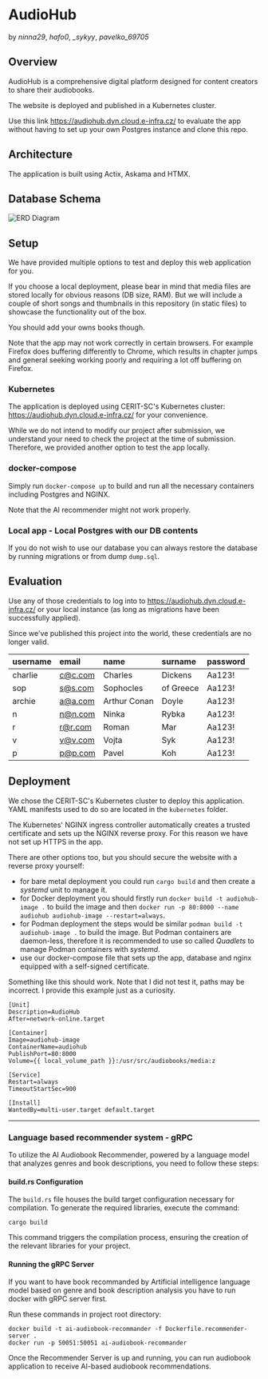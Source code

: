 # AudioHub

by *ninna29*, *hafo0*, *_sykyy*, *pavelko_69705*

## Overview

AudioHub is a comprehensive digital platform designed for content creators to share their audiobooks.  

The website is deployed and published in a Kubernetes cluster. 

Use this link https://audiohub.dyn.cloud.e-infra.cz/ to evaluate the app without having to set up your own Postgres instance and clone this repo.
## Architecture
The application is built using Actix, Askama and HTMX.

## Database Schema
![ERD Diagram](db.png)

## Setup
We have provided multiple options to test and deploy this web application for you. 

If you choose a local deployment, please bear in mind that media files are stored locally for obvious reasons (DB size, RAM). 
But we will include a couple of short songs and thumbnails in this repository (in static files) to showcase the functionality out of the box. 

You should add your owns books though.  

Note that the app may not work correctly in certain browsers.
For example Firefox does buffering differently to Chrome, which results in chapter jumps and general seeking
working poorly and requiring a lot off buffering on Firefox.

### Kubernetes
The application is deployed using CERIT-SC's Kubernetes cluster: https://audiohub.dyn.cloud.e-infra.cz/ for your convenience.

While we do not intend to modify our project after submission, we understand your need to check the project at the time of submission. Therefore, we provided another option to test the app locally.

### docker-compose
Simply run `docker-compose up` to build and run all the necessary containers including Postgres and NGINX. 

Note that the AI recommender might not work properly.

### Local app - Local Postgres with our DB contents
If you do not wish to use our database you can always restore the database by running migrations or from dump `dump.sql`.

## Evaluation
Use any of those credentials to log into to https://audiohub.dyn.cloud.e-infra.cz/ or your local instance (as long as migrations have been successfully applied).

Since we've published this project into the world, these credentials are no longer valid.

| username | email | name | surname | password |
| :--- | :--- | :--- | :--- | :--- |
| charlie | c@c.com | Charles | Dickens | Aa123! |
| sop | s@s.com | Sophocles | of Greece | Aa123! |
| archie | a@a.com | Arthur Conan | Doyle | Aa123! |
| n | n@n.com | Ninka | Rybka | Aa123! |
| r | r@r.com | Roman | Mar | Aa123! |
| v | v@v.com | Vojta | Syk | Aa123! |
| p | p@p.com | Pavel | Koh | Aa123! |

## Deployment
We chose the CERIT-SC's Kubernetes cluster to deploy this application. YAML manifests used to do so are located in the `kubernetes` folder.

The Kubernetes' NGINX ingress controller automatically creates a trusted certificate and sets up the NGINX reverse proxy. For this reason we have not set up HTTPS in the app. 

There are other options too, but you should secure the website with a reverse proxy yourself:
- for bare metal deployment you could run `cargo build` and then create a *systemd* unit to manage it.
- for Docker deployment you should firstly run `docker build -t audiohub-image .` to build the image and then `docker run -p 80:8000 --name audiohub audiohub-image --restart=always`.
- for Podman deployment the steps would be similar `podman build -t audiohub-image .` to build the image. But Podman containers are daemon-less, therefore it is recommended to use so called *Quadlets* to manage Podman containers with *systemd*.
- use our docker-compose file that sets up the app, database and nginx equipped with a self-signed certificate.

Something like this should work. Note that I did not test it, paths may be incorrect. I provide this example just as a curiosity.
```shell
[Unit]
Description=AudioHub
After=network-online.target

[Container]
Image=audiohub-image
ContainerName=audiohub
PublishPort=80:8000
Volume={{ local_volume_path }}:/usr/src/audiobooks/media:z

[Service]
Restart=always
TimeoutStartSec=900

[Install]
WantedBy=multi-user.target default.target
```

***

### Language based recommender system - gRPC

To utilize the AI Audiobook Recommender, powered by a language model 
that analyzes genres and book descriptions, you need to follow these steps:

#### build.rs Configuration

The `build.rs` file houses the build target configuration necessary for compilation. 
To generate the required libraries, execute the command:
```
cargo build
```
This command triggers the compilation process, ensuring the creation of the relevant
libraries for your project.

#### Running the gRPC Server

If you want to have book recommanded by Artificial intelligence language model based on 
genre and book description analysis you have to run docker with gRPC server first.

Run these commands in project root directory:

```
docker build -t ai-audiobook-recommander -f Dockerfile.recommender-server .
docker run -p 50051:50051 ai-audiobook-recommander
```

Once the Recommender Server is up and running, you can run audiobook application 
to receive AI-based audiobook recommendations.

